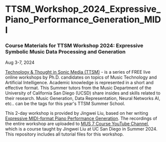 # TTSM_Workshop_2024_Expressive_Piano_Performance_Generation_MIDI
### Course Materials for TTSM Workshop 2024: Expressive Symbolic Music Data Processing and Generation

Aug 3-7, 2024

[Technology & Thought in Sonic Media (TTSM)](https://ttsm.link/) - is a series of FREE live online workshops by Ph.D. candidates on topics of Music Technology and Artificial Intelligence. Academic knowledge is represented in a short and effective format. This Summer tutors from the Music Department of the University of California San Diego (UCSD) share insides and skills related to their research. Music Generation, Data Representation, Neural Networks AI, etc.. can be the tags for this year's TTSM Summer School.

This 2-day workshop is provided by Jingwei Liu, based on her writing [Expressive MIDI-format Piano Performance Generation](https://arxiv.org/abs/2408.00900#). The recordings of the entire workshop are uploaded to [MUS 7 Course YouTube Channel](https://www.youtube.com/playlist?list=PLWSd-mlbNCAXXSg5u2jkwQE0DrB_ZX5mU), which is a course taught by Jingwei Liu at UC San Diego in Summer 2024. This repository includes all tutorial files for this workshop.
